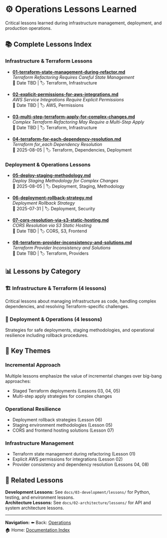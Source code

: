 # ⚙️ Operations Lessons Learned

Critical lessons learned during infrastructure management, deployment, and production operations.

## 📚 Complete Lessons Index

### Infrastructure & Terraform Lessons  
- **[01-terraform-state-management-during-refactor.md](01-terraform-state-management-during-refactor.md)**  
  *Terraform Refactoring Requires Careful State Management*  
  📅 Date TBD | 🏷️ Terraform, Infrastructure

- **[02-explicit-permissions-for-aws-integrations.md](02-explicit-permissions-for-aws-integrations.md)**  
  *AWS Service Integrations Require Explicit Permissions*  
  📅 Date TBD | 🏷️ AWS, Permissions

- **[03-multi-step-terraform-apply-for-complex-changes.md](03-multi-step-terraform-apply-for-complex-changes.md)**  
  *Complex Terraform Refactoring May Require a Multi-Step Apply*  
  📅 Date TBD | 🏷️ Terraform, Infrastructure

- **[04-terraform-for-each-dependency-resolution.md](04-terraform-for-each-dependency-resolution.md)**  
  *Terraform for_each Dependency Resolution*  
  📅 2025-08-05 | 🏷️ Terraform, Dependencies, Deployment

### Deployment & Operations Lessons
- **[05-deploy-staging-methodology.md](05-deploy-staging-methodology.md)**  
  *Deploy Staging Methodology for Complex Changes*  
  📅 2025-08-05 | 🏷️ Deployment, Staging, Methodology

- **[06-deployment-rollback-strategy.md](06-deployment-rollback-strategy.md)**  
  *Deployment Rollback Strategy*  
  📅 2025-07-31 | 🏷️ Deployment, Security

- **[07-cors-resolution-via-s3-static-hosting.md](07-cors-resolution-via-s3-static-hosting.md)**  
  *CORS Resolution via S3 Static Hosting*  
  📅 Date TBD | 🏷️ CORS, S3, Frontend

- **[08-terraform-provider-inconsistency-and-solutions.md](08-terraform-provider-inconsistency-and-solutions.md)**  
  *Terraform Provider Inconsistency and Solutions*  
  📅 Date TBD | 🏷️ Terraform, Providers

## 📊 Lessons by Category

### 🏗️ **Infrastructure & Terraform** (4 lessons)
Critical lessons about managing infrastructure as code, handling complex dependencies, and resolving Terraform-specific challenges.

### 🚀 **Deployment & Operations** (4 lessons)
Strategies for safe deployments, staging methodologies, and operational resilience including rollback procedures.

## 🎯 Key Themes

### **Incremental Approach**
Multiple lessons emphasize the value of incremental changes over big-bang approaches:
- Staged Terraform deployments (Lessons 03, 04, 05)
- Multi-step apply strategies for complex changes

### **Operational Resilience**
- Deployment rollback strategies (Lesson 06)
- Staging environment methodologies (Lesson 05)
- CORS and frontend hosting solutions (Lesson 07)

### **Infrastructure Management**
- Terraform state management during refactoring (Lesson 01)
- Explicit AWS permissions for integrations (Lesson 02)
- Provider consistency and dependency resolution (Lessons 04, 08)

## 🔗 Related Lessons

**Development Lessons:** See `docs/03-development/lessons/` for Python, testing, and environment lessons.  
**Architecture Lessons:** See `docs/02-architecture/lessons/` for API and system architecture lessons.

---

**Navigation:**
⬅️ Back: [Operations](../README.md)  
🏠 Home: [Documentation Index](../../README.md)
